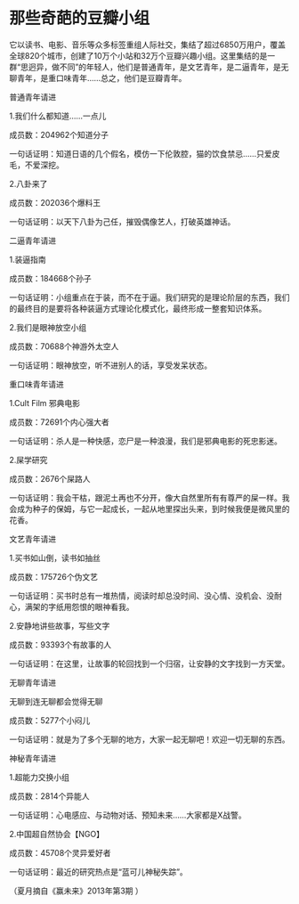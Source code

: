 # 那些奇葩的豆瓣小组

它以读书、电影、音乐等众多标签重组人际社交，集结了超过6850万用户，覆盖全球820个城市，创建了10万个小站和32万个豆瓣兴趣小组。这里集结的是一群“思迥异，做不同”的年轻人，他们是普通青年，是文艺青年，是二逼青年，是无聊青年，是重口味青年……总之，他们是豆瓣青年。 

普通青年请进 

1.我们什么都知道……一点儿 

成员数：204962个知道分子 

一句话证明：知道日语的几个假名，模仿一下伦敦腔，猫的饮食禁忌……只爱皮毛，不爱深挖。 

2.八卦来了 

成员数：202036个爆料王 

一句话证明：以天下八卦为己任，摧毁偶像艺人，打破英雄神话。 

二逼青年请进 

1.装逼指南 

成员数：184668个孙子 

一句话证明：小组重点在于装，而不在于逼。我们研究的是理论阶层的东西，我们的最终目的是要将各种装逼方式理论化模式化，最终形成一整套知识体系。 

2.我们是眼神放空小组 

成员数：70688个神游外太空人 

一句话证明：眼神放空，听不进别人的话，享受发呆状态。 

重口味青年请进 

1.Cult Film 邪典电影 

成员数：72691个内心强大者 

一句话证明：杀人是一种快感，恋尸是一种浪漫，我们是邪典电影的死忠影迷。 

2.屎学研究 

成员数：2676个屎路人 

一句话证明：我会干枯，跟泥土再也不分开，像大自然里所有有尊严的屎一样。我会成为种子的保姆，与它一起成长，一起从地里探出头来，到时候我便是微风里的花香。 

文艺青年请进 

1.买书如山倒，读书如抽丝 

成员数：175726个伪文艺 

一句话证明：买书时总有一堆热情，阅读时却总没时间、没心情、没机会、没耐心，满架的字纸用怨恨的眼神看我。 

2.安静地讲些故事，写些文字 

成员数：93393个有故事的人 

一句话证明：在这里，让故事的轮回找到一个归宿，让安静的文字找到一方天堂。 

无聊青年请进 

无聊到连无聊都会觉得无聊 

成员数：5277个小闷儿 

一句话证明：就是为了多个无聊的地方，大家一起无聊吧！欢迎一切无聊的东西。 

神秘青年请进 

1.超能力交换小组 

成员数：2814个异能人 

一句话证明：心电感应、与动物对话、预知未来……大家都是X战警。 

2.中国超自然协会【NGO】 

成员数：45708个灵异爱好者 

一句话证明：最近的研究热点是“蓝可儿神秘失踪”。 

（夏月摘自《赢未来》2013年第3期 ）